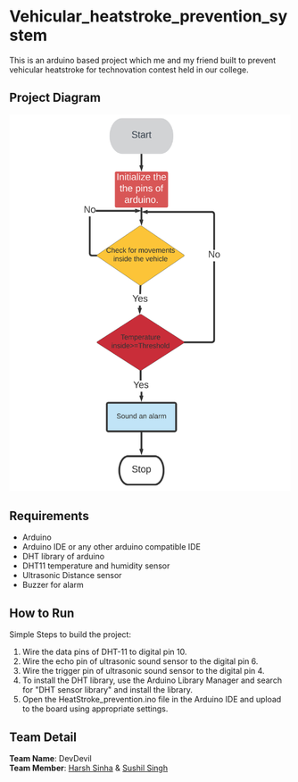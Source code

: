# Vehicular_heatstroke_prevention_system

This is an arduino based project which me and my friend built to prevent vehicular heatstroke for technovation contest held in our college.

## Project Diagram

![images](diagram/project_diagram.png)

## Requirements

+ Arduino
+ Arduino IDE or any other arduino compatible IDE
+ DHT library of arduino
+ DHT11 temperature and humidity sensor
+ Ultrasonic Distance sensor
+ Buzzer for alarm

## How to Run

Simple Steps to build the project:
  1. Wire the data pins of DHT-11 to digital pin 10.
  2. Wire the echo pin of ultrasonic sound sensor to the digital pin 6.
  3. Wire the trigger pin of ultrasonic sound sensor to the digital pin 4.
  4. To install the DHT library, use the Arduino Library Manager and search for "DHT sensor library" and install the library.
  5. Open the HeatStroke_prevention.ino file in the Arduino IDE and upload to the board using appropriate settings.

## Team Detail

**Team Name**: DevDevil <br/>
**Team Member**: [Harsh Sinha](https://github.com/justarandomcontributor) & [Sushil Singh](https://github.com/OddExtension5)
